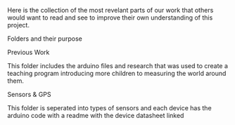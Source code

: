 Here is the collection of the most revelant parts of our work that others would want to read and see to improve their own understanding of this project.

Folders and their purpose

Previous Work

This folder includes the arduino files and research that was used to create a teaching program introducing more children to measuring the world around them.

Sensors & GPS

This folder is seperated into types of sensors and each device has the arduino code with a readme with the device datasheet linked
